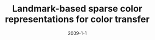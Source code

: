 ---
title: "Landmark-based sparse color representations for color transfer"
collection: publications
permalink: /publication/2009-1-1-paper-title-number-5
date: 2009-1-1
venue: 'ICCV'
---